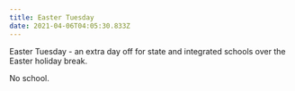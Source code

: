 ```yaml
---
title: Easter Tuesday
date: 2021-04-06T04:05:30.833Z
---
```

Easter Tuesday - an extra day off for state and integrated schools over the Easter holiday break.  

No school.

